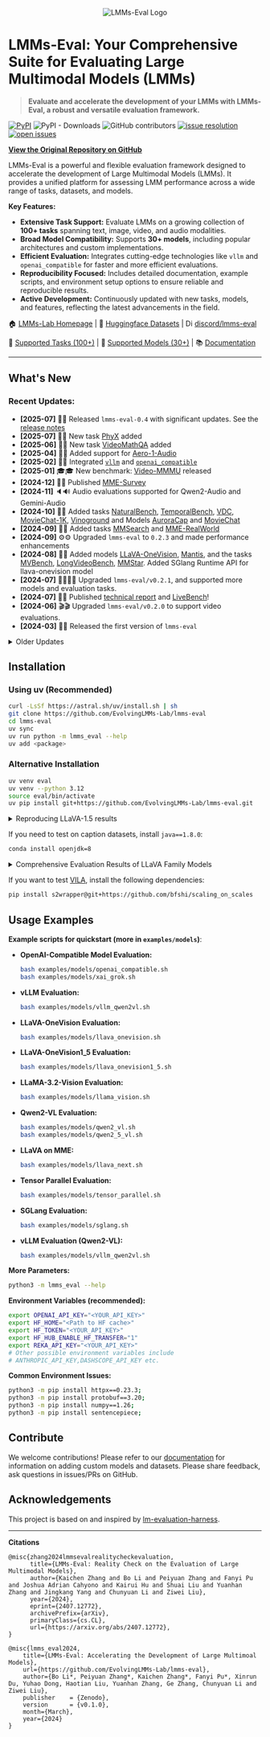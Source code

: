 <p align="center" width="70%">
<img src="https://i.postimg.cc/KvkLzbF9/WX20241212-014400-2x.png" alt="LMMs-Eval Logo">
</p>

# LMMs-Eval: Your Comprehensive Suite for Evaluating Large Multimodal Models (LMMs)

>  **Evaluate and accelerate the development of your LMMs with LMMs-Eval, a robust and versatile evaluation framework.**

[![PyPI](https://img.shields.io/pypi/v/lmms-eval)](https://pypi.org/project/lmms-eval)
![PyPI - Downloads](https://img.shields.io/pypi/dm/lmms-eval)
![GitHub contributors](https://img.shields.io/github/contributors/EvolvingLMMs-Lab/lmms-eval)
[![issue resolution](https://img.shields.io/github/issues-closed-raw/EvolvingLMMs-Lab/lmms-eval)](https://github.com/EvolvingLMMs-Lab/lmms-eval/issues)
[![open issues](https://img.shields.io/github/issues-raw/EvolvingLMMs-Lab/lmms-eval)](https://github.com/EvolvingLMMs-Lab/lmms-eval/issues)

[**View the Original Repository on GitHub**](https://github.com/EvolvingLMMs-Lab/lmms-eval)

LMMs-Eval is a powerful and flexible evaluation framework designed to accelerate the development of Large Multimodal Models (LMMs). It provides a unified platform for assessing LMM performance across a wide range of tasks, datasets, and models.

**Key Features:**

*   **Extensive Task Support:** Evaluate LMMs on a growing collection of **100+ tasks** spanning text, image, video, and audio modalities.
*   **Broad Model Compatibility:** Supports **30+ models**, including popular architectures and custom implementations.
*   **Efficient Evaluation:** Integrates cutting-edge technologies like `vllm` and `openai_compatible` for faster and more efficient evaluations.
*   **Reproducibility Focused:**  Includes detailed documentation, example scripts, and environment setup options to ensure reliable and reproducible results.
*   **Active Development:**  Continuously updated with new tasks, models, and features, reflecting the latest advancements in the field.

🏠 [LMMs-Lab Homepage](https://www.lmms-lab.com/) | 🤗 [Huggingface Datasets](https://huggingface.co/lmms-lab) | <a href="https://emoji.gg/emoji/1684-discord-thread"><img src="https://cdn3.emoji.gg/emojis/1684-discord-thread.png" width="14px" height="14px" alt="Discord_Thread"></a> [discord/lmms-eval](https://discord.gg/zdkwKUqrPy)

📖 [Supported Tasks (100+)](https://github.com/EvolvingLMMs-Lab/lmms-eval/blob/main/docs/current_tasks.md) | 🌟 [Supported Models (30+)](https://github.com/EvolvingLMMs-Lab/lmms-eval/tree/main/lmms_eval/models) | 📚 [Documentation](docs/README.md)

---

## What's New

### Recent Updates:
-   **[2025-07]** 🚀🚀 Released `lmms-eval-0.4` with significant updates. See the [release notes](https://github.com/EvolvingLMMs-Lab/lmms-eval/blob/main/docs/lmms-eval-0.4.md)
-   **[2025-07]** 🎉🎉 New task [PhyX](https://phyx-bench.github.io/) added
-   **[2025-06]** 🎉🎉 New task [VideoMathQA](https://mbzuai-oryx.github.io/VideoMathQA) added
-   **[2025-04]** 🚀🚀 Added support for [Aero-1-Audio](https://www.lmms-lab.com/posts/aero_audio/)
-   **[2025-02]** 🚀🚀 Integrated [`vllm`](https://github.com/EvolvingLMMs-Lab/lmms-eval/pull/544) and [`openai_compatible`](https://github.com/EvolvingLMMs-Lab/lmms-eval/pull/546)
-   **[2025-01]** 🎓🎓 New benchmark: [Video-MMMU](https://arxiv.org/abs/2501.13826) released
-   **[2024-12]** 🎉🎉 Published [MME-Survey](https://arxiv.org/pdf/2411.15296)
-   **[2024-11]** 🔈🔊 Audio evaluations supported for Qwen2-Audio and Gemini-Audio
-   **[2024-10]** 🎉🎉 Added tasks [NaturalBench](https://huggingface.co/datasets/BaiqiL/NaturalBench), [TemporalBench](https://huggingface.co/datasets/microsoft/TemporalBench), [VDC](https://rese1f.github.io/aurora-web/), [MovieChat-1K](https://rese1f.github.io/MovieChat/), [Vinoground](https://vinoground.github.io/) and Models [AuroraCap](https://github.com/rese1f/aurora) and [MovieChat](https://github.com/rese1f/MovieChat)
-   **[2024-09]** 🎉🎉 Added tasks [MMSearch](https://mmsearch.github.io/) and [MME-RealWorld](https://mme-realworld.github.io/)
-   **[2024-09]** ⚙️️⚙️️️️ Upgraded `lmms-eval` to `0.2.3` and made performance enhancements
-   **[2024-08]** 🎉🎉 Added models [LLaVA-OneVision](https://huggingface.co/papers/2408.03326), [Mantis](https://github.com/EvolvingLMMs-Lab/lmms-eval/pull/162), and the tasks [MVBench](https://huggingface.co/datasets/OpenGVLab/MVBench), [LongVideoBench](https://github.com/EvolvingLMMs-Lab/lmms-eval/pull/117), [MMStar](https://github.com/EvolvingLMMs-Lab/lmms-eval/pull/158). Added SGlang Runtime API for llava-onevision model
-   **[2024-07]** 👨‍💻👨‍💻 Upgraded `lmms-eval/v0.2.1`, and supported more models and evaluation tasks.
-   **[2024-07]** 🎉🎉 Published [technical report](https://arxiv.org/abs/2407.12772) and [LiveBench](https://huggingface.co/spaces/lmms-lab/LiveBench)!
-   **[2024-06]** 🎬🎬  Upgraded `lmms-eval/v0.2.0` to support video evaluations.
-   **[2024-03]** 📝📝  Released the first version of `lmms-eval`

<details>
<summary>Older Updates</summary>
...
</details>

## Installation

### Using uv (Recommended)

```bash
curl -LsSf https://astral.sh/uv/install.sh | sh
git clone https://github.com/EvolvingLMMs-Lab/lmms-eval
cd lmms-eval
uv sync
uv run python -m lmms_eval --help
uv add <package>
```

### Alternative Installation

```bash
uv venv eval
uv venv --python 3.12
source eval/bin/activate
uv pip install git+https://github.com/EvolvingLMMs-Lab/lmms-eval.git
```

<details>
<summary>Reproducing LLaVA-1.5 results</summary>

...
</details>

If you need to test on caption datasets, install `java==1.8.0`:

```bash
conda install openjdk=8
```

<details>
<summary>Comprehensive Evaluation Results of LLaVA Family Models</summary>
...
</details>

If you want to test [VILA](https://github.com/NVlabs/VILA), install the following dependencies:

```bash
pip install s2wrapper@git+https://github.com/bfshi/scaling_on_scales
```

## Usage Examples

**Example scripts for quickstart (more in `examples/models`)**:

*   **OpenAI-Compatible Model Evaluation:**

    ```bash
    bash examples/models/openai_compatible.sh
    bash examples/models/xai_grok.sh
    ```
*   **vLLM Evaluation:**

    ```bash
    bash examples/models/vllm_qwen2vl.sh
    ```
*   **LLaVA-OneVision Evaluation:**

    ```bash
    bash examples/models/llava_onevision.sh
    ```
*   **LLaVA-OneVision1\_5 Evaluation:**

    ```bash
    bash examples/models/llava_onevision1_5.sh
    ```
*   **LLaMA-3.2-Vision Evaluation:**

    ```bash
    bash examples/models/llama_vision.sh
    ```
*   **Qwen2-VL Evaluation:**

    ```bash
    bash examples/models/qwen2_vl.sh
    bash examples/models/qwen2_5_vl.sh
    ```
*   **LLaVA on MME:**

    ```bash
    bash examples/models/llava_next.sh
    ```
*   **Tensor Parallel Evaluation:**

    ```bash
    bash examples/models/tensor_parallel.sh
    ```
*   **SGLang Evaluation:**

    ```bash
    bash examples/models/sglang.sh
    ```
*   **vLLM Evaluation (Qwen2-VL):**

    ```bash
    bash examples/models/vllm_qwen2vl.sh
    ```

**More Parameters:**
```bash
python3 -m lmms_eval --help
```

**Environment Variables (recommended):**

```bash
export OPENAI_API_KEY="<YOUR_API_KEY>"
export HF_HOME="<Path to HF cache>"
export HF_TOKEN="<YOUR_API_KEY>"
export HF_HUB_ENABLE_HF_TRANSFER="1"
export REKA_API_KEY="<YOUR_API_KEY>"
# Other possible environment variables include
# ANTHROPIC_API_KEY,DASHSCOPE_API_KEY etc.
```

**Common Environment Issues:**

```bash
python3 -m pip install httpx==0.23.3;
python3 -m pip install protobuf==3.20;
python3 -m pip install numpy==1.26;
python3 -m pip install sentencepiece;
```

## Contribute

We welcome contributions! Please refer to our [documentation](docs/README.md) for information on adding custom models and datasets.  Please share feedback, ask questions in issues/PRs on GitHub.

## Acknowledgements

This project is based on and inspired by [lm-evaluation-harness](https://github.com/EleutherAI/lm-evaluation-harness).

---

**Citations**

```shell
@misc{zhang2024lmmsevalrealitycheckevaluation,
      title={LMMs-Eval: Reality Check on the Evaluation of Large Multimodal Models},
      author={Kaichen Zhang and Bo Li and Peiyuan Zhang and Fanyi Pu and Joshua Adrian Cahyono and Kairui Hu and Shuai Liu and Yuanhan Zhang and Jingkang Yang and Chunyuan Li and Ziwei Liu},
      year={2024},
      eprint={2407.12772},
      archivePrefix={arXiv},
      primaryClass={cs.CL},
      url={https://arxiv.org/abs/2407.12772},
}

@misc{lmms_eval2024,
    title={LMMs-Eval: Accelerating the Development of Large Multimoal Models},
    url={https://github.com/EvolvingLMMs-Lab/lmms-eval},
    author={Bo Li*, Peiyuan Zhang*, Kaichen Zhang*, Fanyi Pu*, Xinrun Du, Yuhao Dong, Haotian Liu, Yuanhan Zhang, Ge Zhang, Chunyuan Li and Ziwei Liu},
    publisher    = {Zenodo},
    version      = {v0.1.0},
    month={March},
    year={2024}
}